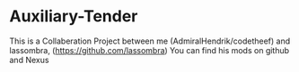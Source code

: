 # Auxiliary-Tender
This is a Collaberation Project between me (AdmiralHendrik/codetheef) and lassombra,
(https://github.com/lassombra) You can find his mods on github and Nexus
